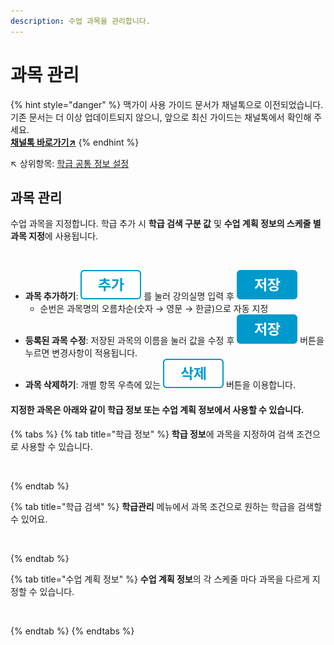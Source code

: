```yaml
---
description: 수업 과목을 관리합니다.
---
```


# 과목 관리

{% hint style="danger" %}
맥가이 사용 가이드 문서가 채널톡으로 이전되었습니다.\
기존 문서는 더 이상 업데이트되지 않으니, 앞으로 최신 가이드는 채널톡에서 확인해 주세요.\
[**채널톡 바로가기↗**](https://docs.channel.io/macgai-guide/ko/articles/setting-class-61a21bd6#3.-%EA%B3%BC%EB%AA%A9-%EA%B4%80%EB%A6%AC)
{% endhint %}

↖ 상위항목: [학급 공통 정보 설정](./)

## 과목 관리

수업 과목을 지정합니다. 학급 추가 시 **학급 검색 구분 값** 및 **수업 계획 정보의 스케줄 별 과목 지정**에 사용됩니다.

<figure><img src="../../.gitbook/assets/과목관리 (1).png" alt=""><figcaption></figcaption></figure>

* **과목 추가하기**: <img src="../../.gitbook/assets/btn_추가.png" alt="" data-size="line"> 를 눌러 강의실명 입력 후 <img src="../../.gitbook/assets/btn_save.png" alt="" data-size="line">&#x20;
  * 순번은 과목명의 오름차순(숫자 → 영문 → 한글)으로 자동 지정
* **등록된 과목 수정**: 저장된 과목의 이름을 눌러 값을 수정 후 <img src="../../.gitbook/assets/btn_save.png" alt="" data-size="line"> 버튼을 누르면 변경사항이 적용됩니다.
* **과목 삭제하기**: 개별 항목 우측에 있는 <img src="../../.gitbook/assets/btn_delete.png" alt="" data-size="line"> 버튼을 이용합니다.

#### 지정한 과목은 아래와 같이 학급 정보 또는 수업 계획 정보에서 사용할 수 있습니다.

{% tabs %}
{% tab title="학급 정보" %}
**학급 정보**에 과목을 지정하여 검색 조건으로 사용할 수 있습니다.

<figure><img src="../../.gitbook/assets/학급정보_과목.png" alt=""><figcaption></figcaption></figure>
{% endtab %}

{% tab title="학급 검색" %}
**학급관리** 메뉴에서 과목 조건으로 원하는 학급을 검색할 수 있어요.

<figure><img src="../../.gitbook/assets/학급 검색 조건_과목.png" alt=""><figcaption></figcaption></figure>
{% endtab %}

{% tab title="수업 계획 정보" %}
**수업 계획 정보**의 각 스케줄 마다 과목을 다르게 지정할 수 있습니다.

<figure><img src="../../.gitbook/assets/수업게획정보_과목.png" alt=""><figcaption></figcaption></figure>
{% endtab %}
{% endtabs %}
